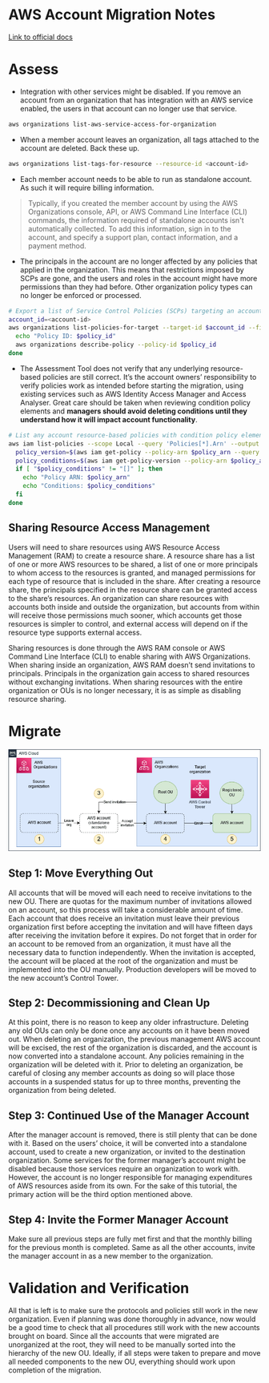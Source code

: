 # AWS Account Migration Notes

[Link to official docs](https://docs.aws.amazon.com/prescriptive-guidance/latest/patterns/migrate-an-aws-member-account-from-aws-organizations-to-aws-control-tower.html)

# Assess

- Integration with other services might be disabled. If you remove an account from an organization that has integration with an AWS service enabled, the users in that account can no longer use that service.

```bash
aws organizations list-aws-service-access-for-organization
```

- When a member account leaves an organization, all tags attached to the account are deleted. Back these up.

```bash
aws organizations list-tags-for-resource --resource-id <account-id>
```

- Each member account needs to be able to run as standalone account. As such it will require billing information.

> Typically, if you created the member account by using the AWS Organizations console, API, or AWS Command Line Interface (CLI) commands, the information required of standalone accounts isn't automatically collected. To add this information, sign in to the account, and specify a support plan, contact information, and a payment method.

- The principals in the account are no longer affected by any policies that applied in the organization. This means that restrictions imposed by SCPs are gone, and the users and roles in the account might have more permissions than they had before. Other organization policy types can no longer be enforced or processed.

```bash
# Export a list of Service Control Policies (SCPs) targeting an account managed by AWS Organizations.
account_id=<account-id>
aws organizations list-policies-for-target --target-id $account_id --filter SERVICE_CONTROL_POLICY --query 'Policies[*].Id' --output text | while read policy_id; do
  echo "Policy ID: $policy_id"
  aws organizations describe-policy --policy-id $policy_id
done
```

- The Assessment Tool does not verify that any underlying resource-based policies are still correct. It’s the account owners’ responsibility to verify policies work as intended before starting the migration, using existing services such as AWS Identity Access Manager and Access Analyser. Great care should be taken when reviewing condition policy elements and **managers should avoid deleting conditions until they understand how it will impact account functionality**.

```bash
# List any account resource-based policies with condition policy elements
aws iam list-policies --scope Local --query 'Policies[*].Arn' --output text | while read policy_arn; do
  policy_version=$(aws iam get-policy --policy-arn $policy_arn --query 'Policy.DefaultVersionId' --output text)
  policy_conditions=$(aws iam get-policy-version --policy-arn $policy_arn --version-id $policy_version --query 'PolicyVersion.Document.Statement[?Condition]' --output json)
  if [ "$policy_conditions" != "[]" ]; then
    echo "Policy ARN: $policy_arn"
    echo "Conditions: $policy_conditions"
  fi
done
```

## Sharing Resource Access Management

Users will need to share resources using AWS Resource Access Management (RAM) to create a resource share. A resource share has a list of one or more AWS resources to be shared, a list of one or more principals to whom access to the resources is granted, and managed permissions for each type of resource that is included in the share. After creating a resource share, the principals specified in the resource share can be granted access to the share’s resources. An organization can share resources with accounts both inside and outside the organization, but accounts from within will receive those permissions much sooner, which accounts get those resources is simpler to control, and external access will depend on if the resource type supports external access.

Sharing resources is done through the AWS RAM console or AWS Command Line Interface (CLI) to enable sharing with AWS Organizations. When sharing inside an organization, AWS RAM doesn’t send invitations to principals. Principals in the organization gain access to shared resources without exchanging invitations. When sharing resources with the entire organization or OUs is no longer necessary, it is as simple as disabling resource sharing.

# Migrate

![Migration Workflow](migration-workflow.png)

## Step 1: Move Everything Out

All accounts that will be moved will each need to receive invitations to the new OU. There are quotas for the maximum number of invitations allowed on an account, so this process will take a considerable amount of time. Each account that does receive an invitation must leave their previous organization first before accepting the invitation and will have fifteen days after receiving the invitation before it expires. Do not forget that in order for an account to be removed from an organization, it must have all the necessary data to function independently. When the invitation is accepted, the account will be placed at the root of the organization and must be implemented into the OU manually. Production developers will be moved to the new account’s Control Tower.

## Step 2: Decommissioning and Clean Up

At this point, there is no reason to keep any older infrastructure. Deleting any old OUs can only be done once any accounts on it have been moved out. When deleting an organization, the previous management AWS account will be excised, the rest of the organization is discarded, and the account is now converted into a standalone account. Any policies remaining in the organization will be deleted with it. Prior to deleting an organization, be careful of closing any member accounts as doing so will place those accounts in a suspended status for up to three months, preventing the organization from being deleted.

## Step 3: Continued Use of the Manager Account

After the manager account is removed, there is still plenty that can be done with it. Based on the users’ choice, it will be converted into a standalone account, used to create a new organization, or invited to the destination organization. Some services for the former manager’s account might be disabled because those services require an organization to work with. However, the account is no longer responsible for managing expenditures of AWS resources aside from its own. For the sake of this tutorial, the primary action will be the third option mentioned above.

## Step 4: Invite the Former Manager Account

Make sure all previous steps are fully met first and that the monthly billing for the previous month is completed. Same as all the other accounts, invite the manager account in as a new member to the organization.

# Validation and Verification

All that is left is to make sure the protocols and policies still work in the new organization. Even if planning was done thoroughly in advance, now would be a good time to check that all procedures still work with the new accounts brought on board. Since all the accounts that were migrated are unorganized at the root, they will need to be manually sorted into the hierarchy of the new OU. Ideally, if all steps were taken to prepare and move all needed components to the new OU, everything should work upon completion of the migration.
